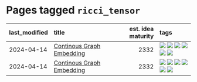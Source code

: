 # Pages tagged `ricci_tensor`

|last_modified|title|est. idea maturity|tags
|:---|:---|---:|:---|
|2024-04-14|[Continous Graph Embedding](../semantic_space_geometry.md)|2332|[![](https://img.shields.io/badge/tag-differential_geometry-1743a)](../tags/differential_geometry.md) [![](https://img.shields.io/badge/tag-experimental-a68128)](../tags/experimental.md) [![](https://img.shields.io/badge/tag-gnn-c92725)](../tags/gnn.md) [![](https://img.shields.io/badge/tag-ricci_tensor-43d799)](../tags/ricci_tensor.md) [![](https://img.shields.io/badge/tag-riemannian_geometry-d548d8)](../tags/riemannian_geometry.md) [![](https://img.shields.io/badge/tag-topology-98b52b)](../tags/topology.md)|
|2024-04-14|[Continous Graph Embedding](../continuous_graph_embedding.md)|2332|[![](https://img.shields.io/badge/tag-differential_geometry-1743a)](../tags/differential_geometry.md) [![](https://img.shields.io/badge/tag-experimental-a68128)](../tags/experimental.md) [![](https://img.shields.io/badge/tag-gnn-c92725)](../tags/gnn.md) [![](https://img.shields.io/badge/tag-ricci_tensor-43d799)](../tags/ricci_tensor.md) [![](https://img.shields.io/badge/tag-riemannian_geometry-d548d8)](../tags/riemannian_geometry.md) [![](https://img.shields.io/badge/tag-topology-98b52b)](../tags/topology.md)|